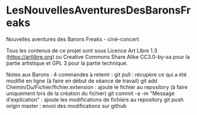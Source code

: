 # LesNouvellesAventuresDesBaronsFreaks
Nouvelles aventures des Barons Freaks - ciné-concert

Tous les contenus de ce projet sont sous Licence Art Libre 1.3 (https://artlibre.org) ou Creative Commons Share Alike CC3.0-by-sa pour la partie artistique et GPL 3 pour la partie technique.

Notes aux Barons :
4 commandes à retenir :
git pull : récupère ce qui a été modifié en ligne (à faire en début de séance de travail)
git add Chemin/Du/Fichier/fichier.extension : ajoute le fichier au repository (à faire uniquement lors de la création du fichier)
git commit -a -m "Message d'explication" : ajoute les modifications de fichiers au repository
git push origin master : envoi des modifications sur github
